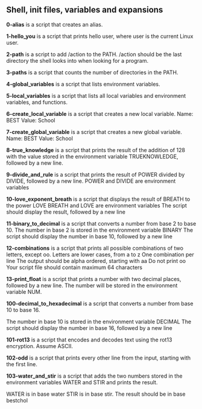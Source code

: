 <h2>Shell, init files, variables and expansions</h2>
<p><b>0-alias</b> is a script that creates an alias.</p>
<p><b>1-hello_you</b> is a script that prints hello user, where user is the current Linux user.</p>
<p><b>2-path</b> is a script to add /action to the PATH. /action should be the last directory the shell looks into when looking for a program.</p>
<p><b>3-paths</b> is a script that counts the number of directories in the PATH.</p>
<p><b>4-global_variables</b> is a script that lists environment variables.</p>
<p><b>5-local_variables</b> is a script that lists all local variables and environment variables, and functions.</p>
<p><b>6-create_local_variable</b> is a script that creates a new local variable.
Name: BEST
Value: School</p>
<p><b>7-create_global_variable</b> is a script that creates a new global variable.
Name: BEST
Value: School</p>
<p><b>8-true_knowledge</b> is a script that prints the result of the addition of 128 with the value stored in the environment variable TRUEKNOWLEDGE, followed by a new line.</p>
<p><b>9-divide_and_rule</b> is a script  that prints the result of POWER divided by DIVIDE, followed by a new line.
POWER and DIVIDE are environment variables</p>
<p><b>10-love_exponent_breath</b> is a script that displays the result of BREATH to the power LOVE
BREATH and LOVE are environment variables
The script should display the result, followed by a new line </p>
<p><b>11-binary_to_decimal</b> is  a script that converts a number from base 2 to base 10.
The number in base 2 is stored in the environment variable BINARY
The script should display the number in base 10, followed by a new line</p>
<p><b>12-combinations</b> is a script that prints all possible combinations of two letters, except oo.
Letters are lower cases, from a to z
One combination per line
The output should be alpha ordered, starting with aa
Do not print oo
Your script file should contain maximum 64 characters</p>
<p><b>13-print_float</b> is a script that prints a number with two decimal places, followed by a new line.
The number will be stored in the environment variable NUM. </p>
<p><b>100-decimal_to_hexadecimal</b> is a script that converts a number from base 10 to base 16.

The number in base 10 is stored in the environment variable DECIMAL
The script should display the number in base 16, followed by a new line</p>
<p><b>101-rot13</b> is a script that encodes and decodes text using the rot13 encryption. Assume ASCII.</p>
<p><b>102-odd</b> is a script that prints every other line from the input, starting with the first line.</p>
<p><b>103-water_and_stir</b> is a script that adds the two numbers stored in the environment variables WATER and STIR and prints the result.

WATER is in base water
STIR is in base stir.
The result should be in base bestchol</p>

